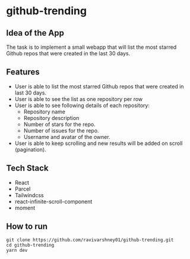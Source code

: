 # github-trending

## Idea of the App 
The task is to implement a small webapp that will list the most starred Github repos that were created in the last 30 days. 

## Features
* User is able to list the most starred Github repos that were created in last 30 days.
* User is able to see the list as one repository per row
* User is able to see following details of each repository:
  * Repository name
  * Repository description 
  * Number of stars for the repo. 
  * Number of issues for the repo.
  * Username and avatar of the owner.
* User is able to keep scrolling and new results will be added on scroll (pagination).

## Tech Stack
* React
* Parcel
* Tailwindcss
* react-infinite-scroll-component
* moment

## How to run

```
git clone https://github.com/ravivarshney01/github-trending.git
cd github-trending
yarn dev
```
